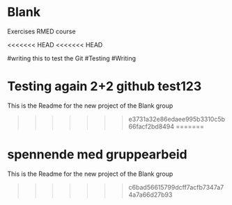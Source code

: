 # Blank
Exercises RMED course

<<<<<<< HEAD
<<<<<<< HEAD


#writing this to test the Git 
#Testing 
#Writing

Testing again 
2+2
github test123
=======
This is the Readme for the new project of the Blank group
>>>>>>> e3731a32e86edaee995b3310c5b66facf2bd8494
=======

# spennende med gruppearbeid

This is the Readme for the new project of the Blank group

>>>>>>> c6bad56615799dcff7acfb7347a74a7a66d27b93
